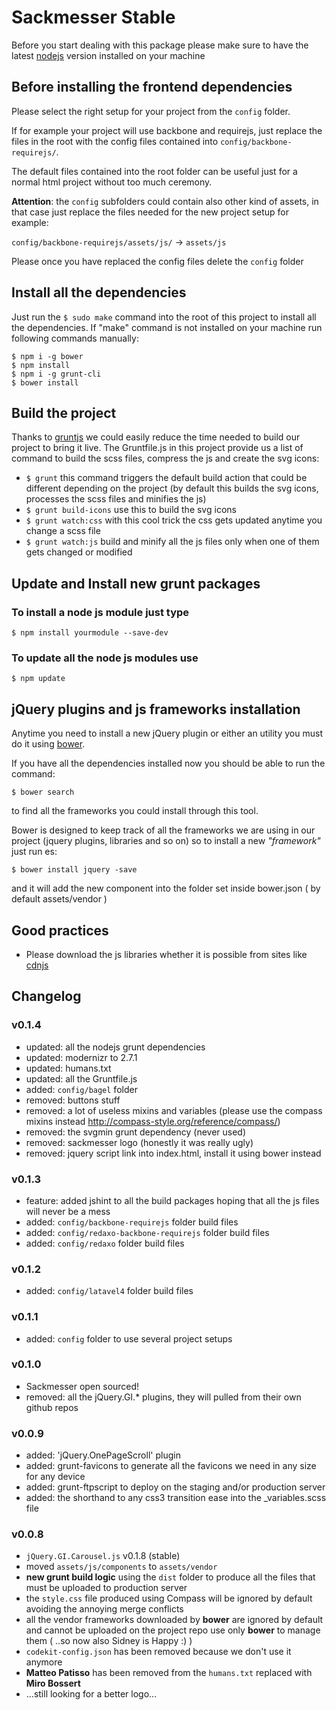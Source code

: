 # Sackmesser Stable
Before you start dealing with this package please make sure to have the latest [nodejs](http://nodejs.org/) version installed on your machine

## Before installing the frontend dependencies

Please select the right setup for your project from the ``config`` folder.

If for example your project will use backbone and requirejs, just replace the files in the root with the config files contained into ``config/backbone-requirejs/``.

The default files contained into the root folder can be useful just for a normal html project without too much ceremony.

__Attention__: the ``config`` subfolders could contain also other kind of assets, in that case just replace the files needed for the new project setup for example:

``config/backbone-requirejs/assets/js/`` -> ``assets/js``

Please once you have replaced the config files delete the ``config`` folder

## Install all the dependencies
Just run the `$ sudo make` command into the root of this project to install all the dependencies.
If "make" command is not installed on your machine run following commands manually:

	$ npm i -g bower
	$ npm install
	$ npm i -g grunt-cli
	$ bower install

## Build the project
Thanks to [gruntjs](http://gruntjs.com/) we could easily reduce the time needed to build our project to bring it live.
The Gruntfile.js in this project provide us a list of command to build the scss files, compress the js and create the svg icons:

 * `$ grunt` this command triggers the default build action that could be different depending on the project (by default this builds the svg icons, processes the scss files and minifies the js)
 * `$ grunt build-icons` use this to build the svg icons
 * `$ grunt watch:css` with this cool trick the css gets updated anytime you change a scss file
 * `$ grunt watch:js` build and minify all the js files only when one of them gets changed or modified

## Update and Install new grunt packages

### To install a node js module just type

	$ npm install yourmodule --save-dev

### To update all the node js modules use

	$ npm update

## jQuery plugins and js frameworks installation
Anytime you need to install a new jQuery plugin or either an utility you must do it using [bower](http://bower.io/).

If you have all the dependencies installed now you should be able to run the command:

	$ bower search

to find all the frameworks you could install through this tool.

Bower is designed to keep track of all the frameworks we are using in our project (jquery plugins, libraries and so on) so to install a new _"framework"_ just run es:

	$ bower install jquery -save

and it will add the new component into the folder set inside bower.json ( by default assets/vendor )

## Good practices

 * Please download the js libraries whether it is possible from sites like [cdnjs](http://cdnjs.com/)

## Changelog

### v0.1.4
  * updated: all the nodejs grunt dependencies
  * updated: modernizr to 2.7.1
  * updated: humans.txt
  * updated: all the Gruntfile.js
  * added: ``config/bagel`` folder
  * removed: buttons stuff
  * removed: a lot of useless mixins and variables (please use the compass mixins instead http://compass-style.org/reference/compass/)
  * removed: the svgmin grunt dependency (never used)
  * removed: sackmesser logo (honestly it was really ugly)
  * removed: jquery script link into index.html, install it using bower instead


### v0.1.3
  * feature: added jshint to all the build packages hoping that all the js files will never be a mess
  * added: ``config/backbone-requirejs`` folder build files
  * added: ``config/redaxo-backbone-requirejs`` folder build files
  * added: ``config/redaxo`` folder build files

### v0.1.2
  * added: ``config/latavel4`` folder build files

### v0.1.1
  * added: ``config`` folder to use several project setups

### v0.1.0
  * Sackmesser open sourced!
  * removed: all the jQuery.GI.* plugins, they will pulled from their own github repos

### v0.0.9
  * added: 'jQuery.OnePageScroll' plugin
  * added: grunt-favicons to generate all the favicons we need in any size for any device
  * added: grunt-ftpscript to deploy on the staging and/or production server
  * added: the shorthand to any css3 transition ease into the _variables.scss file

### v0.0.8

  * `jQuery.GI.Carousel.js` v0.1.8 (stable)
  * moved `assets/js/components` to `assets/vendor`
  * **new grunt build logic** using the `dist` folder to produce all the files that must be uploaded to production server
  * the `style.css` file produced using Compass will be ignored by default avoiding the annoying merge conflicts
  * all the vendor frameworks downloaded by **bower** are ignored by default and cannot be uploaded on the project repo use only **bower** to manage them ( ..so now also Sidney is Happy :) )
  * `codekit-config.json` has been removed because we don't use it anymore
  * **Matteo Patisso** has been removed from the `humans.txt` replaced with **Miro Bossert**
  * ...still looking for a better logo...
